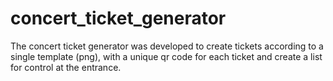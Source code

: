 # concert_ticket_generator
The concert ticket generator was developed to create tickets according to a single template (png), with a unique qr code for each ticket and create a list for control at the entrance.
